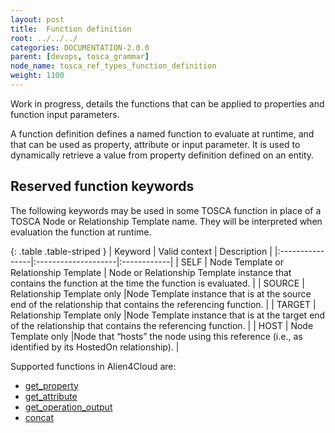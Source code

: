 ```yaml
---
layout: post
title:  Function definition
root: ../../../
categories: DOCUMENTATION-2.0.0
parent: [devops, tosca_grammar]
node_name: tosca_ref_types_function_definition
weight: 1100
---
```

Work in progress, details the functions that can be applied to properties and function input parameters.

A function definition defines a named function to evaluate at runtime, and that can be used as property, attribute or input parameter. It is used to  dynamically retrieve a value from property definition defined on an entity.

## Reserved function keywords
The following keywords may be used in some  TOSCA function in place of a TOSCA Node or Relationship Template name. They will be interpreted when evaluation the function at runtime.

{: .table .table-striped }
| Keyword         | Valid context                | Description |
|:----------------|:--------------------|:------------|
| SELF            | Node Template or Relationship Template                   | Node or Relationship Template instance that contains the function at the time the function is evaluated. |
| SOURCE          | Relationship Template only |Node Template instance that  is at the source end of the relationship that contains the referencing function. |
| TARGET          | Relationship Template only |Node Template instance that  is at the target end of the relationship that contains the referencing function. |
| HOST            | Node Template only |Node that “hosts” the node using this reference (i.e., as identified by its HostedOn relationship). |

Supported functions in Alien4Cloud are: 

-  [get_property](#/documentation/2.0.0/devops_guide/tosca_grammar/get_property_definition.html)
-  [get_attribute](#/documentation/2.0.0/devops_guide/tosca_grammar/get_attribute_definition.html)
-  [get_operation_output](#/documentation/2.0.0/devops_guide/tosca_grammar/get_operation_output_definition.html)
-  [concat](#/documentation/2.0.0/devops_guide/tosca_grammar/concat_definition.html)